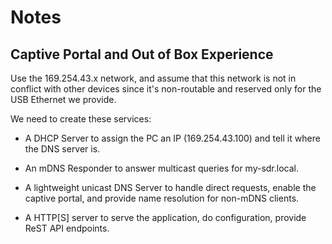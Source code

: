 # Notes

## Captive Portal and Out of Box Experience
Use the 169.254.43.x network, and assume that this network is not in
conflict with other devices since it's non-routable and reserved only
for the USB Ethernet we provide.

We need to create these services:

* A DHCP Server to assign the PC an IP (169.254.43.100) and tell it
  where the DNS server is.

* An mDNS Responder to answer multicast queries for my-sdr.local.

* A lightweight unicast DNS Server to handle direct requests, enable
  the captive portal, and provide name resolution for non-mDNS
  clients.

* A HTTP[S] server to serve the application, do configuration, provide
  ReST API endpoints.

